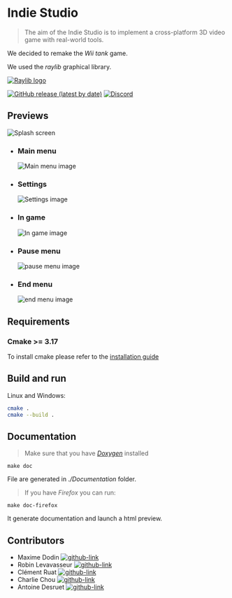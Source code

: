 # Indie Studio
> The aim of the Indie Studio is to implement a cross-platform 3D video game with real-world tools.

We decided to remake the _Wii tank_ game.

We used the _raylib_ graphical library.


[![Raylib logo](.github/Readme_resources/Raylib_logo.png)](https://www.raylib.com/)

[![GitHub release (latest by date)](https://img.shields.io/github/v/release/raysan5/raylib?label=raylib%20version&style=for-the-badge)](https://github.com/raysan5/raylib/releases/tag/3.7.0)
[![Discord][Discord-logo]](https://discord.com/channels/426912293134270465/)

## Previews
![Splash screen](/.github/Readme_resources/wait_screen.png)

- ### Main menu
    ![Main menu image](/.github/Readme_resources/main_menu.png)
- ### Settings
    ![Settings image](/.github/Readme_resources/settings_menu.png)
- ### In game
    ![In game image](/.github/Readme_resources/in_game.png)
- ### Pause menu
    ![pause menu image](/.github/Readme_resources/pause_menu.png)
- ### End menu
    ![end menu image](/.github/Readme_resources/end_game.png)

## Requirements
### Cmake >= 3.17
To install cmake please refer to the [installation guide](https://cmake.org/install/)
## Build and run

Linux and Windows:

```sh
cmake .
cmake --build .
```

## Documentation
>Make sure that you have [_Doxygen_](https://www.doxygen.nl/download.html) installed 

```shell
make doc
```

File are generated in _./Documentation_ folder.

>If you have _Firefox_ you can run:
```shell
make doc-firefox
```
It generate documentation and launch a html preview.


## Contributors
- Maxime Dodin [![github-link][github-logo]](https://github.com/maxime-dodin)
- Robin Levavasseur [![github-link][github-logo]](https://github.com/roblevepi)
- Clément Ruat  [![github-link][github-logo]](https://github.com/fantoruse)
- Charlie Chou [![github-link][github-logo]](https://github.com/Chch270)
- Antoine Desruet [![github-link][github-logo]](https://github.com/antwxne)


<!-- Markdown link & img definition's -->
[vsc-installation-doc]: https://code.visualstudio.com/docs/editor/command-line
[cmake-installation-doc]: https://cmake.org/install/
[Github-logo]: https://img.shields.io/badge/GitHub-100000?style=for-the-badge&logo=github&logoColor=white
[Discord-logo]: https://img.shields.io/badge/Discord-7289DA?style=for-the-badge&logo=discord&logoColor=white
[Raylib-logo]: /.github/Readme_resources/Raylib_logo.png